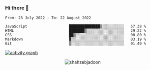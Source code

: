 ### Hi there 👋

<!--START_SECTION:waka-->

```text
From: 23 July 2022 - To: 22 August 2022

JavaScript                   ██████████████▒░░░░░░░░░░   57.38 %
HTML                         ███████▒░░░░░░░░░░░░░░░░░   29.22 %
CSS                          ██▒░░░░░░░░░░░░░░░░░░░░░░   08.80 %
Markdown                     ▓░░░░░░░░░░░░░░░░░░░░░░░░   03.19 %
Git                          ▒░░░░░░░░░░░░░░░░░░░░░░░░   01.40 %
```

<!--END_SECTION:waka-->

<!--
For more information regarding WakaTime, go to https://github.com/athul/waka-readme#new-to-wakatime
-->

[![activity graph](https://activity-graph.herokuapp.com/graph?username=shahzeb-jadoon&custom_title=Shahzeb's%20Activity%20Graph&theme=github-light&hide_border=true)](https://github.com/ashutosh00710/github-readme-activity-graph)

<p align="center"> <img src="https://github-readme-stats.vercel.app/api?username=shahzeb-jadoon&show_icons=true&theme=dracula" alt="shahzebjadoon" />

<!--
**shahzeb-jadoon/shahzeb-jadoon** is a ✨ _special_ ✨ repository because its `README.md` (this file) appears on your GitHub profile.

Here are some ideas to get you started:

- 🔭 I’m currently working on ...
- 🌱 I’m currently learning ...
- 👯 I’m looking to collaborate on ...
- 🤔 I’m looking for help with ...
- 💬 Ask me about ...
- 📫 How to reach me: ...
- 😄 Pronouns: ...
- ⚡ Fun fact: ...
-->
